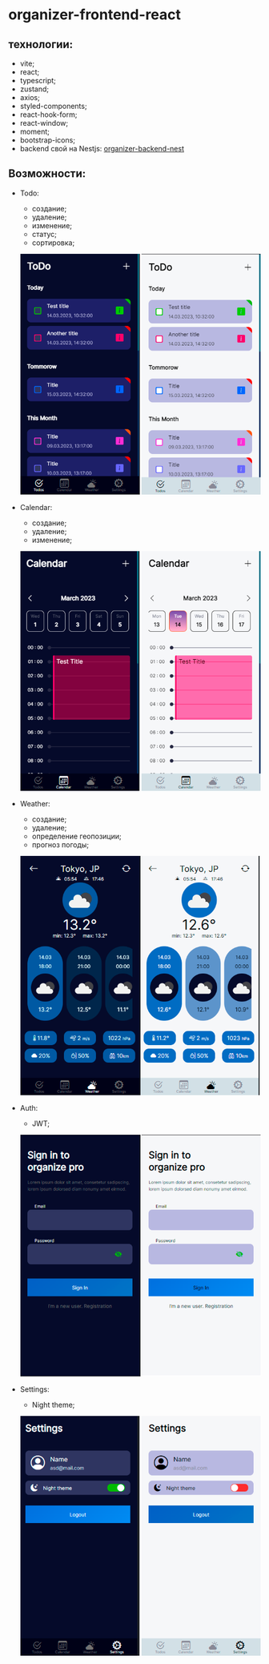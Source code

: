 # organizer-frontend-react

## технологии:

- vite;
- react;
- typescript;
- zustand;
- axios;
- styled-components;
- react-hook-form;
- react-window;
- moment;
- bootstrap-icons;
- backend свой на Nestjs: [organizer-backend-nest](https://github.com/XCrones/organizer-backend-nest)

## Возможности:

- Todo:

  - создание;
  - удаление;
  - изменение;
  - статус;
  - сортировка;

  ![Todos](https://github.com/XCrones/organizer-frontend-react/blob/main/preview/todos-dark-light.png)

- Calendar:

  - создание;
  - удаление;
  - изменение;

  ![Calendar](https://github.com/XCrones/organizer-frontend-react/blob/main/preview/calendar-dark-light.png)

- Weather:

  - создание;
  - удаление;
  - определение геопозиции;
  - прогноз погоды;

  ![Weather](https://github.com/XCrones/organizer-frontend-react/blob/main/preview/weather-dark-light.png)

- Auth:

  - JWT;

  ![Auth](https://github.com/XCrones/organizer-frontend-react/blob/main/preview/auth-dark-light.png)

- Settings:

  - Night theme;

  ![Settings](https://github.com/XCrones/organizer-frontend-react/blob/main/preview/settings-dark-light.png)
